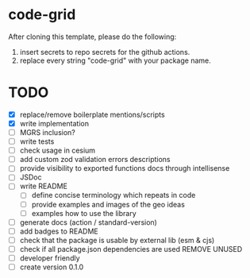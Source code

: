 # code-grid

After cloning this template, please do the following:
1. insert secrets to repo secrets for the github actions.
2. replace every string "code-grid" with your package name.

# TODO
- [x] replace/remove boilerplate mentions/scripts
- [x] write implementation
- [ ] MGRS inclusion?
- [ ] write tests
- [ ] check usage in cesium
- [ ] add custom zod validation errors descriptions
- [ ] provide visibility to exported functions docs through intellisense
- [ ] JSDoc
- [ ] write README
    - [ ] define concise terminology which repeats in code
    - [ ] provide examples and images of the geo ideas
    - [ ] examples how to use the library
- [ ] generate docs (action / standard-version)
- [ ] add badges to README
- [ ] check that the package is usable by external lib (esm & cjs)
- [ ] check if all package.json dependencies are used REMOVE UNUSED
- [ ] developer friendly
- [ ] create version 0.1.0